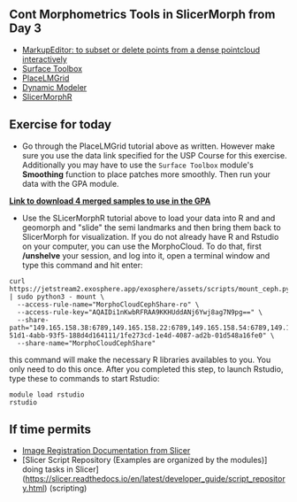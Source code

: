 ## Cont Morphometrics Tools in SlicerMorph  from Day 3

* [MarkupEditor: to subset or delete points from a dense pointcloud interactively](https://github.com/SlicerMorph/Tutorials/tree/main/MarkupsEditor)
* [Surface Toolbox](https://slicer.readthedocs.io/en/latest/user_guide/modules/surfacetoolbox.html#surface-toolbox)
* [PlaceLMGrid](https://github.com/SlicerMorph/Tutorials/blob/main/GridBasedLandmarking/README.md)
* [Dynamic Modeler](https://slicer.readthedocs.io/en/latest/user_guide/modules/dynamicmodeler.html#dynamic-modeler)
* [SlicerMorphR](https://github.com/SlicerMorph/Tutorials/blob/main/GPA_3/parser_and_sample_R_analysis.md)

## Exercise for today
* Go through the PlaceLMGrid tutorial above as written. However make sure you use the data link specified for the USP Course for this exercise. Additionally you may have to use the `Surface Toolbox` module's **Smoothing** function to place patches more smoothly. Then run your data with the GPA module.

[**Link to download 4 merged samples to use in the GPA**](https://github.com/muratmaga/USP_Course/blob/main/GridExample.zip)

* Use the SLicerMorphR tutorial above to load your data into R and and geomorph and "slide" the semi landmarks and then bring them back to SlicerMorph for visualization. If you do not already have R and Rstudio on your computer, you can use the MorphoCloud. To do that, first  **/unshelve** your session, and log into it, open a terminal window and type this command and hit enter: 
```
curl https://jetstream2.exosphere.app/exosphere/assets/scripts/mount_ceph.py | sudo python3 - mount \
  --access-rule-name="MorphoCloudCephShare-ro" \
  --access-rule-key="AQAIDi1nKwbRFRAA9KKHUddANj6Ywj8ag7N9pg==" \
  --share-path="149.165.158.38:6789,149.165.158.22:6789,149.165.158.54:6789,149.165.158.70:6789,149.165.158.86:6789:/volumes/_nogroup/60bf684c-51d1-4abb-93f5-188d4d164111/1fe273cd-1e4d-4087-ad2b-01d548a16fe0" \
  --share-name="MorphoCloudCephShare"
```
this command will make the necessary R libraries availables to you. You only need to do this once. After you completed this step, to launch Rstudio, type these to commands to start Rstudio:
```
module load rstudio
rstudio
```

## If time permits
* [Image Registration Documentation from Slicer](https://slicer.readthedocs.io/en/latest/user_guide/registration.html)
* [Slicer Script Repository (Examples are organized by the modules)] doing tasks in Slicer](https://slicer.readthedocs.io/en/latest/developer_guide/script_repository.html) (scripting)




